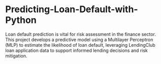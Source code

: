 # Predicting-Loan-Default-with-Python
Loan default prediction is vital for risk assessment in the finance sector. This project develops a predictive model using a Multilayer Perceptron (MLP) to estimate the likelihood of loan default, leveraging LendingClub loan application data to support informed lending decisions and risk mitigation.
